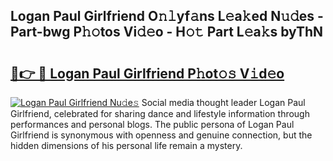 ## Logan Paul Girlfriend O𝚗𝚕yf𝚊ns L𝚎a𝚔ed N𝚞𝚍es - Part-bwg P𝚑𝚘tos Vi𝚍𝚎o - H𝚘𝚝 Part L𝚎a𝚔s byThN

# <h2><a href="http://kf2fvt.oniu.top/?m=Logan+Paul+Girlfriend">🔗👉 🔴 Logan Paul Girlfriend P𝚑ot𝚘𝚜 V𝚒d𝚎o</a></h2>

[![Logan Paul Girlfriend Nu𝚍e𝚜](https://i.imgur.com/0qMVB7G.gif)](http://kf2fvt.oniu.top/?m=Logan+Paul+Girlfriend)
Social media thought leader Logan Paul Girlfriend, celebrated for sharing dance and lifestyle information through performances and personal blogs. The public persona of Logan Paul Girlfriend is synonymous with openness and genuine connection, but the hidden dimensions of his personal life remain a mystery.  
